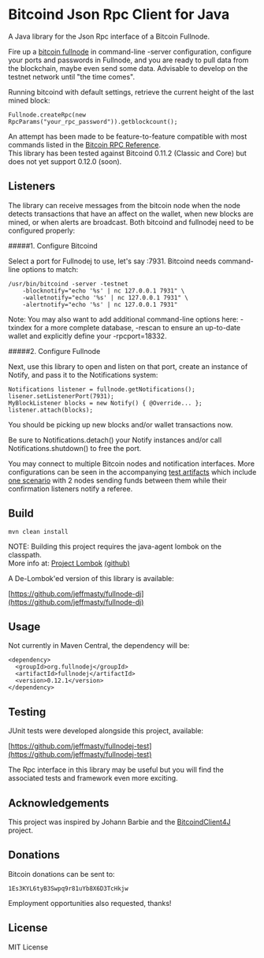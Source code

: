 # Bitcoind Json Rpc Client for Java

A Java library for the Json Rpc interface of a Bitcoin Fullnode. 

Fire up a [bitcoin fullnode](https://github.com/bitcoinclassic/bitcoinclassic/releases/tag/v0.12.0cl1) 
in command-line -server configuration, configure your ports and passwords in Fullnode, and you are 
ready to pull data from the blockchain, maybe even send some data.  Advisable to develop on the 
testnet network until "the time comes".
  
Running bitcoind with default settings, retrieve the current height of the last mined block:

    Fullnode.createRpc(new RpcParams("your_rpc_password")).getblockcount();

An attempt has been made to be feature-to-feature compatible with most commands listed in the 
[Bitcoin RPC Reference](https://bitcoin.org/en/developer-reference#rpcs).      
This library has been tested against Bitcoind 0.11.2 (Classic and Core) but does not yet support 0.12.0 (soon).  

## Listeners

The library can receive messages from the bitcoin node when the node detects transactions that have an affect
on the wallet, when new blocks are mined, or when alerts are broadcast.  Both bitcoind and fullnodej need to be configured properly:
 
#####1. Configure Bitcoind  

Select a port for Fullnodej to use, let's say :7931. Bitcoind needs command-line options to match:

    /usr/bin/bitcoind -server -testnet
    	-blocknotify="echo '%s' | nc 127.0.0.1 7931" \ 
    	-walletnotify="echo '%s' | nc 127.0.0.1 7931" \
		-alertnotify="echo '%s' | nc 127.0.0.1 7931"
    
Note: You may also want to add additional command-line options here: -txindex for a more complete database,
  -rescan to ensure an up-to-date wallet and explicitly define your -rpcport=18332.

#####2. Configure Fullnode 

Next, use this library to open and listen on that port, create an instance of Notify, 
and pass it to the Notifications system: 

	Notifications listener = fullnode.getNotifications();
    lisener.setListenerPort(7931);
    MyBlockListener blocks = new Notify() { @Override... };
    listener.attach(blocks);

You should be picking up new blocks and/or wallet transactions now.  

Be sure to Notifications.detach() your Notify instances and/or call Notifications.shutdown() to free the port.

You may connect to multiple Bitcoin nodes and notification interfaces. 
More configurations can be seen in the accompanying [test artifacts](https://github.com/jeffmasty/fullnodej-test) 
which include [one scenario](https://github.com/jeffmasty/fullnodej-test/blob/master/src/test/java/org/fullnodej/test/pingpong/PingPong.java) 
with 2 nodes sending funds between them while their confirmation listeners notify a referee. 
 
## Build   

	mvn clean install


NOTE: Building this project requires the java-agent lombok on the classpath.  
More info at: [Project Lombok](https://projectlombok.org/download.html) [(github)](https://github.com/rzwitserloot/lombok)    

A De-Lombok'ed version of this library is available:  

[https://github.com/jeffmasty/fullnode-dj](https://github.com/jeffmasty/fullnode-dj)  

## Usage 

Not currently in Maven Central, the dependency will be:

    <dependency>
      <groupId>org.fullnodej</groupId>
      <artifactId>fullnodej</artifactId>
      <version>0.12.1</version>
    </dependency>

## Testing 

JUnit tests were developed alongside this project, available:

[https://github.com/jeffmasty/fullnodej-test](https://github.com/jeffmasty/fullnodej-test)  

The Rpc interface in this library may be useful but you will find the associated tests and framework even more exciting.


## Acknowledgements
 
This project was inspired by Johann Barbie and the 
[BitcoindClient4J](https://github.com/johannbarbie/BitcoindClient4J) project.

## Donations

Bitcoin donations can be sent to:

	1Es3KYL6tyB3Swpq9r81uYb8X6D3TcHkjw
	
Employment opportunities also requested, thanks!

## License

MIT License  
  